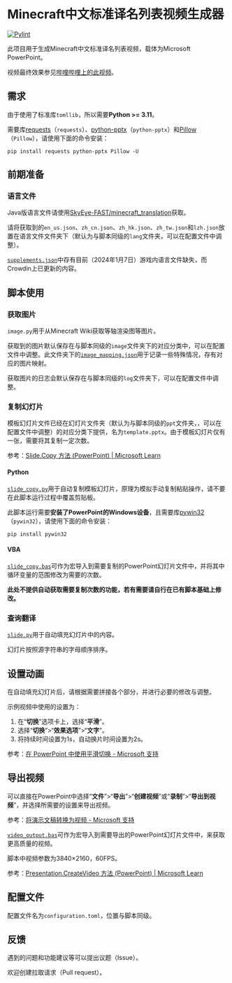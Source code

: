 # Minecraft中文标准译名列表视频生成器

[![Pylint](https://github.com/SkyEye-FAST/minecraft_translation_ppt/actions/workflows/pylint.yml/badge.svg)](https://github.com/SkyEye-FAST/minecraft_translation_ppt/actions/workflows/pylint.yml)

此项目用于生成Minecraft中文标准译名列表视频，载体为Microsoft PowerPoint。

视频最终效果参见[哔哩哔哩上的此视频](https://www.bilibili.com/video/BV1Si4y1z75m/)。

## 需求

由于使用了标准库`tomllib`，所以需要**Python >= 3.11**。

需要库[requests](https://github.com/psf/requests)（`requests`）、[python-pptx](https://github.com/scanny/python-pptx)（`python-pptx`）和[Pillow](https://github.com/python-pillow/Pillow)（`Pillow`），请使用下面的命令安装：

``` shell
pip install requests python-pptx Pillow -U
```

## 前期准备

### 语言文件

Java版语言文件请使用[SkyEye-FAST/minecraft_translation](https://github.com/SkyEye-FAST/minecraft_translation)获取。

请将获取到的`en_us.json`、`zh_cn.json`、`zh_hk.json`、`zh_tw.json`和`lzh.json`放置在语言文件文件夹下（默认为与脚本同级的`lang`文件夹，可以在配置文件中调整）。

[`supplements.json`](/lang/supplements.json)中存有目前（2024年1月7日）游戏内语言文件缺失，而Crowdin上已更新的内容。

## 脚本使用

### 获取图片

`image.py`用于从Minecraft Wiki获取等轴渲染图等图片。

获取到的图片默认保存在与脚本同级的`image`文件夹下的对应分类中，可以在配置文件中调整。此文件夹下的[`image_mapping.json`](/image/image_mapping.json)用于记录一些特殊情况，存有对应的图片映射。

获取图片的日志会默认保存在与脚本同级的`log`文件夹下，可以在配置文件中调整。

### 复制幻灯片

模板幻灯片文件已经在幻灯片文件夹（默认为与脚本同级的`ppt`文件夹，，可以在配置文件中调整）的对应分类下提供，名为`template.pptx`。由于模板幻灯片仅有一张，需要将其复制一定次数。

参考：[Slide.Copy 方法 (PowerPoint) | Microsoft Learn](https://learn.microsoft.com/zh-cn/office/vba/api/powerpoint.slide.copy)

#### Python

[`slide_copy.py`](/slide_copy.py)用于自动复制模板幻灯片，原理为模拟手动复制粘贴操作，请不要在此脚本运行过程中覆盖剪贴板。

此脚本运行需要**安装了PowerPoint的Windows设备**，且需要库[pywin32](https://github.com/mhammond/pywin32)（`pywin32`），请使用下面的命令安装：

```shell
pip install pywin32
```

#### VBA

[`slide_copy.bas`](/ppt/slide_copy.bas)可作为宏导入到需要复制的PowerPoint幻灯片文件中，并将其中循环变量的范围修改为需要的次数。

**此处不提供自动获取需要复制次数的功能，若有需要请自行在已有脚本基础上修改。**

### 查询翻译

[`slide.py`](/slide.py)用于自动填充幻灯片中的内容。

幻灯片按照源字符串的字母顺序排序。

## 设置动画

在自动填充幻灯片后，请根据需要拼接各个部分，并进行必要的修改与调整。

示例视频中使用的设置为：

1. 在“**切换**”选项卡上，选择“**平滑**”。
2. 选择“**切换**”>“**效果选项**”>“**文字**”。
3. 将持续时间设置为1s，自动换片时间设置为2s。

参考：[在 PowerPoint 中使用平滑切换 - Microsoft 支持](https://support.microsoft.com/zh-cn/office/%E5%9C%A8-powerpoint-%E4%B8%AD%E4%BD%BF%E7%94%A8%E5%B9%B3%E6%BB%91%E5%88%87%E6%8D%A2-8dd1c7b2-b935-44f5-a74c-741d8d9244ea)

## 导出视频

可以直接在PowerPoint中选择“**文件**”>“**导出**”>“**创建视频**”或“**录制**”>“**导出到视频**”，并选择所需要的设置来导出视频。

参考：[将演示文稿转换为视频 - Microsoft 支持](https://support.microsoft.com/zh-cn/office/%E5%B0%86%E6%BC%94%E7%A4%BA%E6%96%87%E7%A8%BF%E8%BD%AC%E6%8D%A2%E4%B8%BA%E8%A7%86%E9%A2%91-c140551f-cb37-4818-b5d4-3e30815c3e83)

[`video_output.bas`](/ppt/video_output.bas)可作为宏导入到需要导出的PowerPoint幻灯片文件中，来获取更高质量的视频。

脚本中视频参数为3840×2160，60FPS。

参考：[Presentation.CreateVideo 方法 (PowerPoint) | Microsoft Learn](https://learn.microsoft.com/zh-cn/office/vba/api/PowerPoint.Presentation.CreateVideo)

## 配置文件

配置文件名为`configuration.toml`，位置与脚本同级。

## 反馈

遇到的问题和功能建议等可以提出议题（Issue）。

欢迎创建拉取请求（Pull request）。
